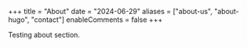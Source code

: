 +++
title = "About"
date = "2024-06-29"
aliases = ["about-us", "about-hugo", "contact"]
enableComments = false
+++

Testing about section.